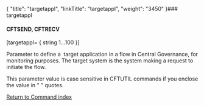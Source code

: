{
    "title": "targetappl",
    "linkTitle": "targetappl",
    "weight": "3450"
}### targetappl

#### CFTSEND, CFTRECV

\[targetappl= { string 1...100 }\]

Parameter to define a  target application in a flow in <span class="mc-variable Primary.CG or_UM variable">Central Governance</span>, for monitoring purposes. The target system is the system making a request to initiate the flow.

This parameter value is case sensitive in CFTUTIL commands if you enclose the value in " " quotes.

[Return to Command index](../../)
